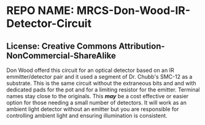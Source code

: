 # REPO NAME: MRCS-Don-Wood-IR-Detector-Circuit

## License: Creative Commons Attribution-NonCommercial-ShareAlike

Don Wood offerd this circuit for an optical detector based on an IR emmitter/detector pair and
it used a segment of Dr. Chubb's SMC-12 as a substrate.  This is the same circuit without the
extraneous bits and and with dedicated pads for the pot and for a limiting resistor for the
emitter.  Terminal names stay close to the originals.  This ***may*** be a cost effective or
easier option for those needing a small number of detectors.  It will work as an ambient light
detector without an emitter but you are responsible for controlling ambient light and ensuring
illumination is consistent.
